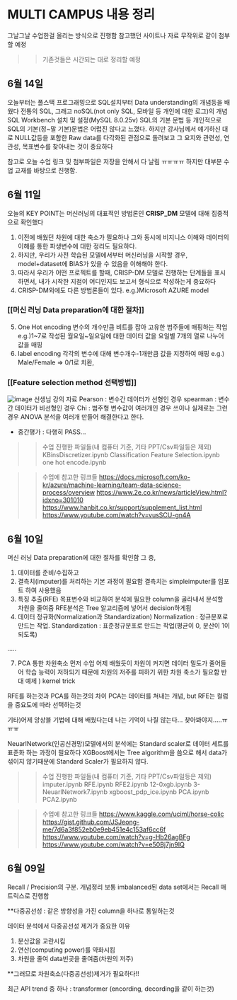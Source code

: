 # MULTI CAMPUS 내용 정리

그날그날 수업한걸 올리는 방식으로 진행함
참고했던 사이트나 자료 무작위로 같이 첨부할 예정
>> 기존것들은 시간되는 대로 정리할 예정

## 6월 14일

오늘부터는 풀스택 프로그래밍으로 SQL설치부터 Data understanding의 개념등을 배웠다
전통의 SQL, 그래고 noSQL(not only SQL, 모바일 등 개인에 대한 로그)의 개념
SQL Workbench 설치 및 설정(MySQL 8.0.25v)
SQL의 기본 문법 등
개인적으로 SQL의 기본(정~말 기본)문법은 어렵진 않다고 느꼈다.
하지만 강사님께서 얘기하신 대로 NULL값등을 포함한 Raw data를 다각화된 관점으로 돌려보고 그 요지와 관련성, 연관성, 목표변수를 찾아내는 것이 중요하다

참고로 오늘 수업 링크 및 첨부파일은 저장을 안해서 다 날림 ㅠㅠㅠㅠ
하지만 대부분 수업 교재를 바탕으로 진행함.


## 6월 11일

오늘의 KEY POINT는 머신러닝의 대표적인 방법론인
**CRISP_DM** 모델에 대해 집중적으로 확인했다
1. 이전에 배웠던 차원에 대한 축소가 필요하나 그와 동시에 비지니스 이해와 데이터의 이해를 통한 파생변수에 대한 정리도 필요하다.
2. 하지만, 우리가 사전 학습된 모델에서부터 머신러닝을 시작할 경우, model+dataset에 BIAS가 있을 수 있음을 이해해야 한다.
3. 따라서 우리가 어떤 프로젝트를 할때, CRISP-DM 모델로 진행하는 단계들을 표시하면서, 내가 시작한 지점이 어디인지도 보고서 형식으로 작성하는게 중요하다
4. CRISP-DM외에도 다른 방법론들이 있다. e.g.)Microsoft AZURE model

### [[머신 러닝 Data preparation에 대한 절차]]
5. One Hot encoding
    변수의 개수만큼 비트를 잡아 고유한 범주들에 매핑하는 작업
    e.g.)1~7로 작성된 월요일~일요일에 대한 데이터 값을 요일별 7개의 열로 나누어 값을 매핑
6. label encoding
    각각의 변수에 대해 변수개수-1개만큼 값을 지정하여 매핑
    e.g.) Male/Female => 0/1로 치환, 

### [[Feature selection method 선택방법]]
![image](https://user-images.githubusercontent.com/85263094/121691996-9380d880-cb02-11eb-9fe7-ece5acb4d91b.png)
선생님 강의 자료
Pearson : 변수간 데이터가 선형인 경우
spearman : 변수간 데이터가 비선형인 경우
Chi : 범주형 변수값이 여러개인 경우 쓰이나 실제로는 그런 경우 ANOVA 분석을 여러개 만들어 해결한다고 한다.

+ 중간평가 : 다행히 PASS...

>> 수업 진행한 파일들(내 컴퓨터 기준, 기타 PPT/Csv파일등은 제외)
>>  KBinsDiscretizer.ipynb
>>  Classification Feature Selection.ipynb
>>  one hot encode.ipynb

>> 수업에 참고한 링크들
>> https://docs.microsoft.com/ko-kr/azure/machine-learning/team-data-science-process/overview
>> https://www.2e.co.kr/news/articleView.html?idxno=301010
>> https://www.hanbit.co.kr/support/supplement_list.html
>> https://www.youtube.com/watch?v=vusSCU-gn4A



 
 
## 6월 10일

머신 러닝 Data preparation에 대한 절차를 확인함
그 중,

1. 데이터를 준비/수집하고
2. 결측치(imputer)를 처리하는 기본 과정이 필요함
    결측치는 simpleimputer를 임포트 하여 사용했음
3. 특징 추출(RFE)
    목표변수와 비교하여 분석에 필요한 column을 골라내서 분석할 차원을 줄여줌
    RFE분석은 Tree 알고리즘에 넣어서 decision하게됨
4. 데이터 정규화(Normalization과 Standardization)
    Normalization : 정규분포로 만드는 작업.
    Standardization : 표준정규분포로 만드는 작업(평균이 0, 분산이 1이 되도록)
    
 .....
 
 7. PCA 통한 차원축소 먼저 수업
    어제 배웠듯이 차원이 커지면 데이터 밀도가 줄어들어 학습 능력이 저하되기 때문에 차원의 저주를 피하기 위한 차원 축소가 필요함
    반대 예제 ) kernel trick
 
 RFE를 하는것과 PCA를 하는것의 차이
 PCA는 데이터를 쳐내는 개념, but RFE는 컬럼을 중요도에 따라 선택하는것
 
 기타)어제 앙상블 기법에 대해 배웠다는데 나는 기억이 나질 않는다... 찾아봐야지.....ㅠㅠㅠ

NeuarlNetwork(인공신경망)모델에서의 분석에는 Standard scaler로 데이터 세트를 표준화 하는 과정이 필요하다
XGBoost에서는 Tree algorithm을 씀으로 해서 data가 섞이지 않기때문에 Standard Scaler가 필요하지 않다.

>> 수업 진행한 파일들(내 컴퓨터 기준, 기타 PPT/Csv파일등은 제외)
imputer.ipynb
RFE.ipynb
RFE2.ipynb
12-0xgb.ipynb
3-NeuarlNetwork7.ipynb
xgboost_pdp_ice.ipynb
PCA.ipynb
PCA2.ipynb

>> 수업에 참고한 링크들
>> https://www.kaggle.com/uciml/horse-colic
>> https://gist.github.com/JSJeong-me/7d6a3f852eb0e9eb451e4c153af6cc6f
>> https://www.youtube.com/watch?v=g-Hb26agBFg
>> https://www.youtube.com/watch?v=e50Bj7jn9IQ


 
 
## 6월 09일

Recall / Precision의 구분. 개념정리
보통 imbalanced된 data set에서는 Recall 매트릭스로 진행함

**다중공선성 : 같은 방향성을 가진 column을 하나로 통일하는것

데이터 분석에서 다중공선성 제거가 중요한 이유
1. 분산값을 교란시킴
2. 연산(computing power)를 약화시킴
3. 차원을 줄여 data빈곳을 줄여줌(차원의 저주)

**그러므로 차원축소(다중공선성)제거가 필요하다!!

최근 API trend 중 하나 : transformer (encording, decording을 같이 하는것)




